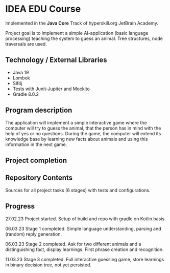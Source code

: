 # IDEA EDU Course

Implemented in the <b>Java Core</b> Track of hyperskill.org JetBrain Academy.  

Project goal is to implement a simple AI-application (basic language processing) teaching the system
to guess an animal. Tree structures, node traversals are used.

## Technology / External Libraries

- Java 19
- Lombok
- Slf4j
- Tests with Junit-Jupiter and Mockito
- Gradle 8.0.2

## Program description

The application will implement a simple interactive game where the computer will try to guess the animal,
that the person has in mind with the help of yes or no questions. During the game, the computer will extend
its knowledge base by learning new facts about animals and using this information in the next game.

## Project completion

[//]: # (Project was completed on 19.06.23.)

## Repository Contents

Sources for all project tasks (6 stages) with tests and configurations.

## Progress

27.02.23 Project started. Setup of build and repo with gradle on Kotlin basis.

06.03.23 Stage 1 completed. Simple language understanding, parsing and (random) reply generation.

06.03.23 Stage 2 completed. Ask for two different animals and a distinguishing fact, display learnings. 
First phrase creation and recognition.

11.03.23 Stage 3 completed. Full interactive guessing game, store learnings in binary decision tree,
not yet persisted.
